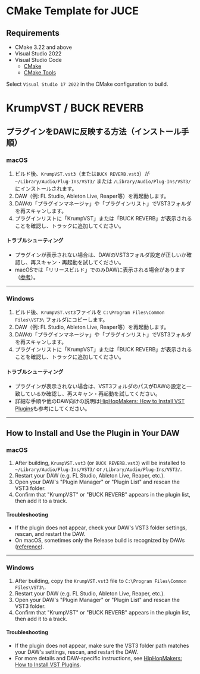 # CMake Template for JUCE

## Requirements
- CMake 3.22 and above
- Visual Studio 2022
- Visual Studio Code
  - [CMake](https://marketplace.visualstudio.com/items?itemName=twxs.cmake)
  - [CMake Tools](https://marketplace.visualstudio.com/items?itemName=ms-vscode.cmake-tools)

Select `Visual Studio 17 2022` in the CMake configuration to build.

# KrumpVST / BUCK REVERB

## プラグインをDAWに反映する方法（インストール手順）

### macOS
1. ビルド後、`KrumpVST.vst3`（または`BUCK REVERB.vst3`）が `~/Library/Audio/Plug-Ins/VST3/` または `/Library/Audio/Plug-Ins/VST3/` にインストールされます。
2. DAW（例: FL Studio, Ableton Live, Reaper等）を再起動します。
3. DAWの「プラグインマネージャ」や「プラグインリスト」でVST3フォルダを再スキャンします。
4. プラグインリストに「KrumpVST」または「BUCK REVERB」が表示されることを確認し、トラックに追加してください。

#### トラブルシューティング
- プラグインが表示されない場合は、DAWのVST3フォルダ設定が正しいか確認し、再スキャン・再起動を試してください。
- macOSでは「リリースビルド」でのみDAWに表示される場合があります（[参考](https://forum.juce.com/t/vst3-plugin-not-visible-in-daw/45691)）。

---

### Windows
1. ビルド後、`KrumpVST.vst3`ファイルを `C:\Program Files\Common Files\VST3\` フォルダにコピーします。
2. DAW（例: FL Studio, Ableton Live, Reaper等）を再起動します。
3. DAWの「プラグインマネージャ」や「プラグインリスト」でVST3フォルダを再スキャンします。
4. プラグインリストに「KrumpVST」または「BUCK REVERB」が表示されることを確認し、トラックに追加してください。

#### トラブルシューティング
- プラグインが表示されない場合は、VST3フォルダのパスがDAWの設定と一致しているか確認し、再スキャン・再起動を試してください。
- 詳細な手順や他のDAW向けの説明は[HipHopMakers: How to Install VST Plugins](https://hiphopmakers.com/how-to-install-vst-plugins-on-windows-fl-studio)も参考にしてください。

---

## How to Install and Use the Plugin in Your DAW

### macOS
1. After building, `KrumpVST.vst3` (or `BUCK REVERB.vst3`) will be installed to `~/Library/Audio/Plug-Ins/VST3/` or `/Library/Audio/Plug-Ins/VST3/`.
2. Restart your DAW (e.g. FL Studio, Ableton Live, Reaper, etc.).
3. Open your DAW's "Plugin Manager" or "Plugin List" and rescan the VST3 folder.
4. Confirm that "KrumpVST" or "BUCK REVERB" appears in the plugin list, then add it to a track.

#### Troubleshooting
- If the plugin does not appear, check your DAW's VST3 folder settings, rescan, and restart the DAW.
- On macOS, sometimes only the Release build is recognized by DAWs ([reference](https://forum.juce.com/t/vst3-plugin-not-visible-in-daw/45691)).

---

### Windows
1. After building, copy the `KrumpVST.vst3` file to `C:\Program Files\Common Files\VST3\`.
2. Restart your DAW (e.g. FL Studio, Ableton Live, Reaper, etc.).
3. Open your DAW's "Plugin Manager" or "Plugin List" and rescan the VST3 folder.
4. Confirm that "KrumpVST" or "BUCK REVERB" appears in the plugin list, then add it to a track.

#### Troubleshooting
- If the plugin does not appear, make sure the VST3 folder path matches your DAW's settings, rescan, and restart the DAW.
- For more details and DAW-specific instructions, see [HipHopMakers: How to Install VST Plugins](https://hiphopmakers.com/how-to-install-vst-plugins-on-windows-fl-studio).